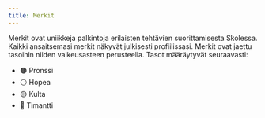 ```yaml
---
title: Merkit
---
```


Merkit ovat uniikkeja palkintoja erilaisten tehtävien suorittamisesta Skolessa. Kaikki ansaitsemasi merkit näkyvät julkisesti profiilissasi. Merkit ovat jaettu tasoihin niiden vaikeusasteen perusteella. Tasot määräytyvät seuraavasti:

- 🟤 Pronssi
- ⚪ Hopea
- 🟡 Kulta
- 💎 Timantti
